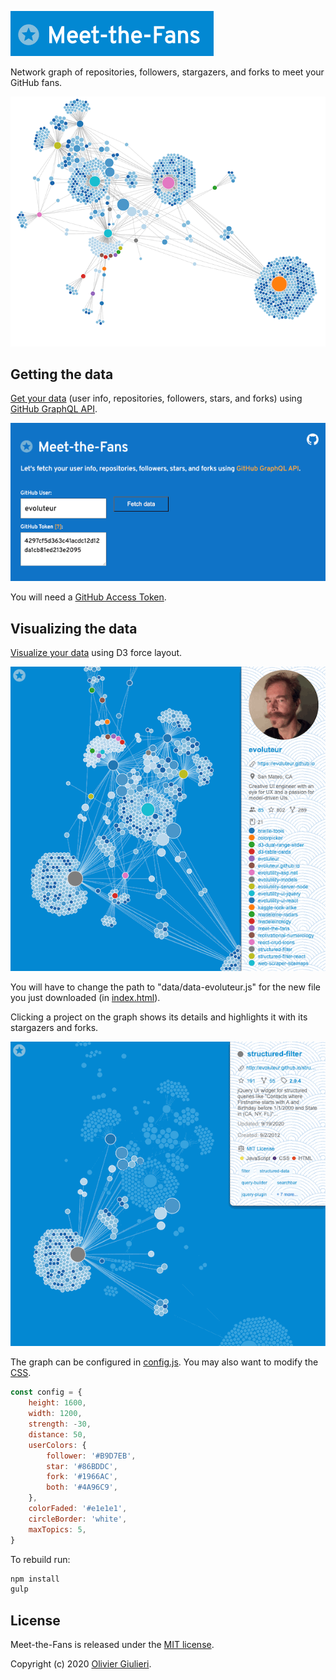 ![Meet-the-Fans](screenshots/mtf.gif)

Network graph of repositories, followers, stargazers, and forks to meet your GitHub fans.

[![Evoluteur's graph](screenshots/evoluteur.gif)](https://evoluteur.github.io/meet-the-fans/)


## Getting the data

[Get your data](https://evoluteur.github.io/meet-the-fans/index-data.html) (user info, repositories, followers, stars, and forks) using [GitHub GraphQL API](https://docs.github.com/en/free-pro-team@latest/github/authenticating-to-github/creating-a-personal-access-token).

[![Get your Data](screenshots/mtf-data-fetch.gif)](https://evoluteur.github.io/meet-the-fans/index-data.html)

You will need a [GitHub Access Token](https://docs.github.com/en/free-pro-team@latest/github/authenticating-to-github/creating-a-personal-access-token).


## Visualizing the data

[Visualize your data](https://evoluteur.github.io/meet-the-fans/) using D3 force layout.

[![Evoluteur's graph](screenshots/mtf-data-viz.gif)](https://evoluteur.github.io/meet-the-fans/)

You will have to change the path to "data/data-evoluteur.js" for the new file you just downloaded (in [index.html](https://github.com/evoluteur/meet-the-fans/blob/master/index.html)).


Clicking a project on the graph shows its details and highlights it with its stargazers and forks.

[![Evoluteur's graph](screenshots/mtf-data-viz-2.gif)](https://evoluteur.github.io/meet-the-fans/)

The graph can be configured in [config.js](https://github.com/evoluteur/meet-the-fans/blob/master/config.js). You may also want to modify the [CSS](https://github.com/evoluteur/meet-the-fans/blob/master/css/meet-the-fans.css).

```javascript
const config = {
    height: 1600,
    width: 1200,
    strength: -30,
    distance: 50,
    userColors: {
        follower: '#B9D7EB',
        star: '#86BDDC',
        fork: '#1966AC',
        both: '#4A96C9',
    },
    colorFaded: '#e1e1e1',
    circleBorder: 'white',
    maxTopics: 5,
}
```

To rebuild run:

```javascript
npm install
gulp
```


## License

Meet-the-Fans is released under the [MIT license](http://github.com/evoluteur/meet-the-fans/blob/master/LICENSE).

Copyright (c) 2020 [Olivier Giulieri](https://evoluteur.github.io/).
